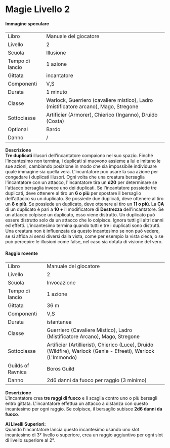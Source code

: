 # Magie Livello 2

#### Immagine speculare
|                 |                                                                                      |
| --------------- | ------------------------------------------------------------------------------------ |
| Libro           | Manuale del giocatore                                                                |
| Livello         | 2                                                                                    |
| Scuola          | Illusione                                                                            |
| Tempo di lancio | 1 azione                                                                             |
| Gittata         | incantatore                                                                          |
| Componenti      | V,S                                                                                  |
| Durata          | 1 minuto                                                                             |
| Classe          | Warlock, Guerriero (cavaliere mistico), Ladro (mistificatore arcano), Mago, Stregone |
| Sottoclasse     | Artificier (Armorer), Chierico (Inganno), Druido (Costa)                             |
| Optional        | Bardo                                                                                |
| Danno           | /                                                                                    |

**Descrizione**  
**Tre duplicati** illusori dell'incantatore compaiono nel suo spazio.
Finché l'incantesimo non termina, i duplicati si muovono assieme a lui e imitano le sue azioni, cambiando posizione in modo che sia impossibile individuare quale immagine sia quella vera.
L'incantatore può usare la sua azione per congedare i duplicati illusori.
Ogni volta che una creatura bersaglia l'incantatore con un attacco, l'incantatore tira un **d20** per determinare se l'attacco bersaglia invece uno dei duplicati.
Se l'incantatore possiede tre duplicati, deve ottenere al tiro un **6 o più** per spostare il bersaglio dell'attacco su un duplicato.
Se possiede due duplicati, deve ottenere al tiro un **8 o più**.
Se possiede un duplicato, deve ottenere al tiro un **11 o più**.
La **CA** di un duplicato è pari a **10 +** il modificatore di **Destrezza** dell'incantatore.
Se un attacco colpisce un duplicato, esso viene distrutto.
Un duplicato può essere distrutto solo da un attacco che lo colpisce. Ignora tutti gli altri danni ed effetti.
L'incantesimo termina quando tutti e tre i duplicati sono distrutti.
Una creatura non è influenzata da questo incantesimo se non può vedere, se si affida ai sensi diversi dalla vista, come per esempio la vista cieca, o se può percepire le illusioni come false, nel caso sia dotata di visione del vero.

#### Raggio rovente
|                   |                                                                                                               |
| ----------------- | ------------------------------------------------------------------------------------------------------------- |
| Libro             | Manuale del giocatore                                                                                         |
| Livello           | 2                                                                                                             |
| Scuola            | Invocazione                                                                                                   |
| Tempo di lancio   | 1 azione                                                                                                      |
| Gittata           | 36 m                                                                                                          |
| Componenti        | V,S                                                                                                           |
| Durata            | istantanea                                                                                                    |
| Classe            | Guerriero (Cavaliere Mistico), Ladro (Mistificatore Arcano), Mago, Stregone                                   |
| Sottoclasse       | Artificier (Artillierist), Chierico (Luce), Druido (Wildfire), Warlock (Genie - Efreeti), Warlock (L'Immondo) |
| Guilds of Ravnica | Boros Guild                                                                                                   |
| Danno             | 2d6 danni da fuoco per raggio (3 minimo)                                                                      |

**Descrizione**  
L'incantatore crea **tre raggi di fuoco** e li scaglia contro uno o più bersagli entro gittata.
L'incantatore effettua un attacco a distanza con questo incantesimo per ogni raggio. Se colpisce, il bersaglio subisce **2d6 danni da fuoco**.  

**Ai Livelli Superiori:**  
Quando l'incantatore lancia questo incantesimo usando uno slot incantesimo di 3° livello o superiore, crea un raggio aggiuntivo per ogni slot di livello superiore al 2°.